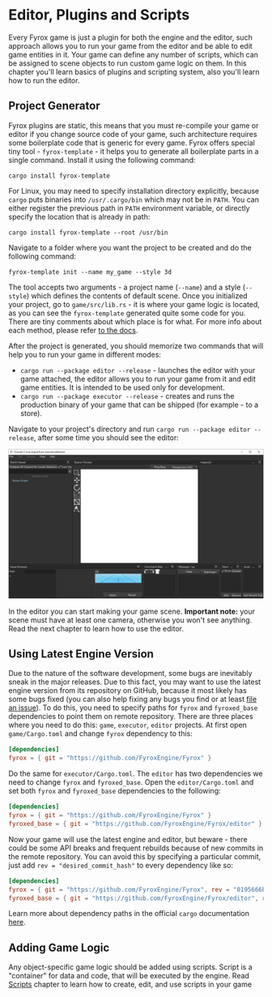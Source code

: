 # Editor, Plugins and Scripts

Every Fyrox game is just a plugin for both the engine and the editor, such approach allows you to run your game from the 
editor and be able to edit game entities in it. Your game can define any number of scripts, which can be assigned 
to scene objects to run custom game logic on them. In this chapter you'll learn basics of plugins and scripting system,
also you'll learn how to run the editor.

## Project Generator

Fyrox plugins are static, this means that you must re-compile your game or editor if you change source code of your game,
such architecture requires some boilerplate code that is generic for every game. Fyrox offers special tiny tool - 
`fyrox-template` - it helps you to generate all boilerplate parts in a single command. Install it using the following 
command:

```shell
cargo install fyrox-template
```

For Linux, you may need to specify installation directory explicitly, because `cargo` puts binaries into `/usr/.cargo/bin`
which may not be in `PATH`. You can either register the previous path in `PATH` environment variable, or directly
specify the location that is already in path:

```shell
cargo install fyrox-template --root /usr/bin
```

Navigate to a folder where you want the project to be created and do the following command:

```shell
fyrox-template init --name my_game --style 3d
```

The tool accepts two arguments - a project name (`--name`) and a style (`--style`) which defines the contents of default
scene. Once you initialized your project, go to `game/src/lib.rs` - it is where your game logic is located, as you can 
see the `fyrox-template` generated quite some code for you. There are tiny comments about which place is for what. For 
more info about each method, please refer [to the docs](https://docs.rs/fyrox/latest/fyrox/plugin/trait.Plugin.html).

After the project is generated, you should memorize two commands that will help you to run your game in different modes:

- `cargo run --package editor --release` - launches the editor with your game attached, the editor allows you to run your game
  from it and edit game entities. It is intended to be used only for development.
- `cargo run --package executor --release` - creates and runs the production binary of your game that can be shipped (for
  example - to a store).

Navigate to your project's directory and run `cargo run --package editor --release`, after some time you should see the 
editor:

![editor](editor.png)

In the editor you can start making your game scene. **Important note:** your scene must have at least one camera,
otherwise you won't see anything. Read the next chapter to learn how to use the editor.

## Using Latest Engine Version

Due to the nature of the software development, some bugs are inevitably sneak in the major releases. Due to this fact, 
you may want to use the latest engine version from its repository on GitHub, because it most likely has some bugs fixed
(you can also help fixing any bugs you find or at least [file an issue](https://github.com/FyroxEngine/Fyrox/issues)).
To do this, you need to specify paths for `fyrox` and `fyroxed_base` dependencies to point them on remote repository.
There are three places where you need to do this: `game`, `executor`, `editor` projects. At first open `game/Cargo.toml` 
and change `fyrox` dependency to this:

```toml
[dependencies]
fyrox = { git = "https://github.com/FyroxEngine/Fyrox" }
```

Do the same for `executor/Cargo.toml`. The `editor` has two dependencies we need to change `fyrox` and `fyroxed_base`.
Open the `editor/Cargo.toml` and set both `fyrox` and `fyroxed_base` dependencies to the following:

```toml
[dependencies]
fyrox = { git = "https://github.com/FyroxEngine/Fyrox" }
fyroxed_base = { git = "https://github.com/FyroxEngine/Fyrox/editor" }
```

Now your game will use the latest engine and editor, but beware - there could be some API breaks and frequent rebuilds
because of new commits in the remote repository. You can avoid this by specifying a particular commit, just add
`rev = "desired_commit_hash"` to every dependency like so:

```toml
[dependencies]
fyrox = { git = "https://github.com/FyroxEngine/Fyrox", rev = "0195666b30562c1961a9808be38b5e5715da43af" }
fyroxed_base = { git = "https://github.com/FyroxEngine/Fyrox/editor", rev = "0195666b30562c1961a9808be38b5e5715da43af" }
```

Learn more about dependency paths in the official `cargo` documentation 
[here](https://doc.rust-lang.org/cargo/reference/specifying-dependencies.html#specifying-dependencies-from-git-repositories).

## Adding Game Logic

Any object-specific game logic should be added using scripts. Script is a "container" for data and code, that will be
executed by the engine. Read [Scripts](../scripting/script.md) chapter to learn how to create, edit, and use scripts in
your game